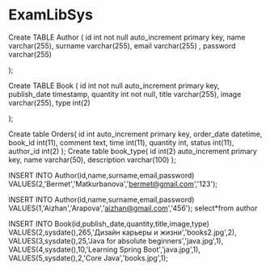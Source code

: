 # ExamLibSys
Create TABLE Author
(
 id int not null auto_increment primary key,
 name varchar(255),
 surname varchar(255),
 email varchar(255) ,
 password varchar(255)

);

Create TABLE Book
(
 id int not null auto_increment primary key,
publish_date timestamp,
quantity int not null,
title varchar(255),
image varchar(255),
type int(2)

);

Create table Orders(
id int auto_increment primary key,
order_date datetime,
book_id int(11),
comment text,
time int(11),
quantity int,
status int(11),
author_id int(2)
);
Create table book_type(
id int(2) auto_increment primary key,
name varchar(50),
description varchar(100)
);

INSERT INTO Author(id,name,surname,email,password)
VALUES(2,'Bermet','Matkurbanova','bermet@gmail.com','123');

INSERT INTO Author(id,name,surname,email,password)
VALUES(1,'Aizhan','Arapova','aizhan@gmail.com','456');
select*from author

INSERT INTO Book(id,publish_date,quantity,title,image,type)
VALUES(2,sysdate(),265,'Дизайн карьеры и жизни','books2.jpg',2),
VALUES(3,sysdate(),25,'Java for absolute beginners','java.jpg',1),
VALUES(4,sysdate(),10,'Learning Spring Boot','java.jpg',1),
VALUES(5,sysdate(),2,'Core Java','books.jpg',1);
